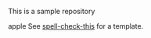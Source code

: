 This is a sample repository

apple
See [spell-check-this](https://github.com/check-spelling/spell-check-this) for a template.
